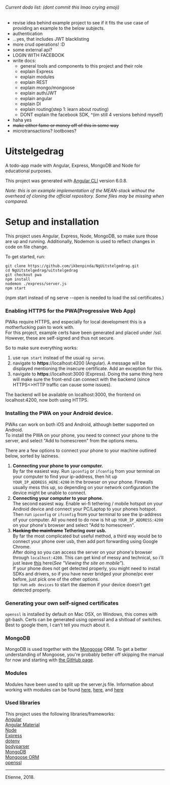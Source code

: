 ###### Current dodo list: (dont commit this lmao crying emoji)

- revise idea behind example project to see if it fits the use case of providing an example to the below subjects.
- authentication
- ...yes, that includes JWT blacklisting
- more crud operations! :D
- some external api?
- LOGIN WITH FACEBOOK
- write docs:
  - general tools and components to this project and their role
  - explain Express
  - explain modules
  - explain REST
  - explain mongo/mongoose
  - explain auth/JWT
  - explain angular
  - explain DI
  - explain routing(step 1: learn about routing)
  - DONT explain the facebook SDK, ^(im still 4 versions behind myself)
- haha yes
-  ~~make either fame or money off of this in some way~~
- microtransactions? lootboxes?

# Uitstelgedrag

A todo-app made with Angular, Express, MongoDB and Node for educational purposes. 

This project was generated with [Angular CLI](https://github.com/angular/angular-cli) version 6.0.8.

_Note: this is an example implementation of the MEAN-stack without the overhead of cloning the official repository. Some files may be missing when compared._


# Setup and installation  

This project uses Angular, Express, Node, MongoDB, so make sure those are up and running.
Additionally, Nodemon is used to reflect changes in code on file change. 

To get started, run: 

```
git clone https://github.com/ikbenpinda/NgUitstelgedrag.git
cd NgUitstelgedrag/uitstelgedrag
git checkout pwa
npm install
nodemon ./express/server.js
npm start

```
(npm start instead of ng serve --open is needed to load the ssl certificates.)

### Enabling HTTPS for the PWA(Progressive Web App)

PWAs require HTTPS, and especially for local development this is a motherfucking pain to work with.  
For this project, example certs have been generated and placed under /ssl.  
However, these are self-signed and thus not secure.  

So to make sure everything works:  
1. use ```npm start``` instead of the usual ```ng serve```.  
2. navigate to **https**\://localhost:4200 (Angular). A message will be displayed mentioning the insecure certificate.
Add an exception for this.  
3. navigate to **https**\://localhost:3000 (Express). Doing the same thing here will make sure the front-end can connect with the backend (since HTTPS<>HTTP traffic can cause some issues).  

The backend will be available on localhost:3000, the frontend on localhost:4200, now both using HTTPS.

### Installing the PWA on your Android device.

PWAs can work on both iOS and Android, although better supported on Android.  
To install the PWA on your phone, you need to connect your phone to the server, and select "Add to homescreen" from the options menu.  

There are a few options to connect your phone to your machine outlined below, sorted by laziness.
1. **Connecting your phone to your computer.**  
By far the easiest way. Run ```ipconfig``` or ```ifconfig``` from your terminal on your computer to find your ip-address, 
then hit up ```YOUR_IP_ADDRESS_HERE:4200``` in the browser on your phone. Firewalls usually mess this up, 
so depending on your network configuration the device might be unable to connect.  
2. **Connecting your computer to your phone.**  
The second easiest way. Enable wi-fi tethering / mobile hotspot on your Android device and connect your 
PC/Laptop to your phones hotspot. Then run ```ipconfig``` or ```ifconfig``` from your terminal to see the ip-address of your computer.
All you need to do now is hit up ```YOUR_IP_ADDRESS:4200``` on your phone's browser and select "Add to homescreen".  
3. **~~Hacking the mainframe~~ Tethering over usb.**   
By far the most complicated but useful method, a third way would be to connect your phone over usb, then add port forwarding using Google Chrome.  
After doing so you can access the server on your phone's browser through ```localhost:4200```.
This can get kind of messy and technical, so i'll just leave [this](https://codelabs.developers.google.com/codelabs/migrate-to-progressive-web-apps/index.html?index=..%2F..%2Findex#1) here(_See "Viewing the site on mobile"_).  
If your phone does not get detected properly, you might need to install SDKs and drivers, so if you have never bridged your phone/pc ever before, just pick one of the other options.  
tip: run ```adb devices``` to start the daemon if your device doesn't get detected properly.

### Generating your own self-signed certificates

```openssl``` is installed by default on Mac OSX, on Windows, this comes with git-bash.
Certs can be generated using openssl and a shitload of switches. Best to google them, I can't tell you much about it.

### MongoDB
MongoDB is used together with the [Mongoose](http://mongoosejs.com/) ORM. To get a better understanding of Mongoose, you're probably better off skipping the manual for now and starting with [the GitHub page](https://github.com/Automattic/mongoose). 

### Modules
Modules have been used to split up the server.js file. Information about working with modules can be found [here](https://medium.freecodecamp.org/javascript-modules-a-beginner-s-guide-783f7d7a5fcc), [here](https://blog.risingstack.com/node-js-at-scale-module-system-commonjs-require/), and [here](https://medium.freecodecamp.org/requiring-modules-in-node-js-everything-you-need-to-know-e7fbd119be8)

### Used libraries

This project uses the following libraries/frameworks:  
[Angular](angular.io)  
[Angular Material](https://material.angular.io/)  
[Node](http://nodejs.org/)  
[Express](https://expressjs.com/)  
[dotenv](https://github.com/motdotla/dotenv/)  
[bodyparser](angular.io)  
[MongoDB](https://www.mongodb.com/)  
[Mongoose ORM](https://github.com/Automattic/mongoose)  
[openssl](https://www.openssl.org/)  

---

Etienne, 2018.
